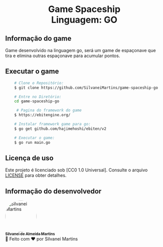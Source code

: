 <h1 align="center">
    Game Spaceship
    <br />
    Linguagem: GO
</h1>

## Informação do game

Game desenvolvido na linguagem go, será um game de espaçonave que tira e elimina outras espaçonave para acumular pontos.

<!-- <p align="center">
    <a href="https://imgur.com/ZEutfqp"><img src="https://i.imgur.com/ZEutfqp.png" title="source: imgur.com" /></a>
    <br />
</p> -->

## Executar o game

```bash
    # Clone o Repositório:
    $ git clone https://github.com/SilvaneiMartins/game-spaceship-go

    # Entre no Diretório:
    cd game-spaceship-go

     # Pagina do framework do game
    $ https://ebitengine.org/

    # Instalar framework game para go:
    $ go get github.com/hajimehoshi/ebiten/v2

    # Executar o game:
    $ go run main.go
```

## Licença de uso

Este projeto é licenciado sob [CC0 1.0 Universal]. Consulte o arquivo [LICENSE](https://github.com/SilvaneiMartins/chess-multiplayer/blob/master/LICENSE) para obter detalhes.

## Informação do desenvolvedor

<a href="https://github.com/SilvaneiMartins">
    <img
        style="border-radius:50%"
        src="https://github.com/SilvaneiMartins.png"
        width="100px;"
        alt="Silvanei Martins"
    />
    <br />
    <sub>
        <b>Silvanei de Almeida Martins</b>
    </sub>
</a>
     <a href="https://github.com/SilvaneiMartins" title="Silvanei martins" >
 </a>
<br />
🚀 Feito com ❤️ por Silvanei Martins
